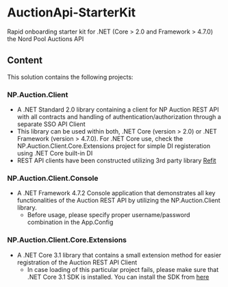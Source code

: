 # AuctionApi-StarterKit
Rapid onboarding starter kit for .NET (Core > 2.0 and Framework > 4.7.0) the Nord Pool Auctions API

## Content
This solution contains the following projects:

### NP.Auction.Client
- A .NET Standard 2.0 library containing a client for NP Auction REST API with all contracts and handling of authentication/authorization through a separate SSO API Client
- This library can be used within both, .NET Core (version > 2.0) or .NET Framework (version > 4.7.0). For .NET Core use, check the NP.Auction.Client.Core.Extensions project for simple DI registeration using .NET Core built-in DI
- REST API clients have been constructed utilizing 3rd party library [Refit](https://github.com/reactiveui/refit)

### NP.Auction.Client.Console
- A .NET Framework 4.7.2 Console application that demonstrates all key functionalities of the Auction REST API by utilizing the NP.Auction.Client library.
  - Before usage, please specify proper username/password combination in the App.Config

### NP.Auction.Client.Core.Extensions
- A .NET Core 3.1 library that contains a small extension method for easier registration of the Auction REST API Client
  - In case loading of this particular project fails, please make sure that .NET Core 3.1 SDK is installed. You can install the SDK from [here](https://dotnet.microsoft.com/download/dotnet-core/3.1)



